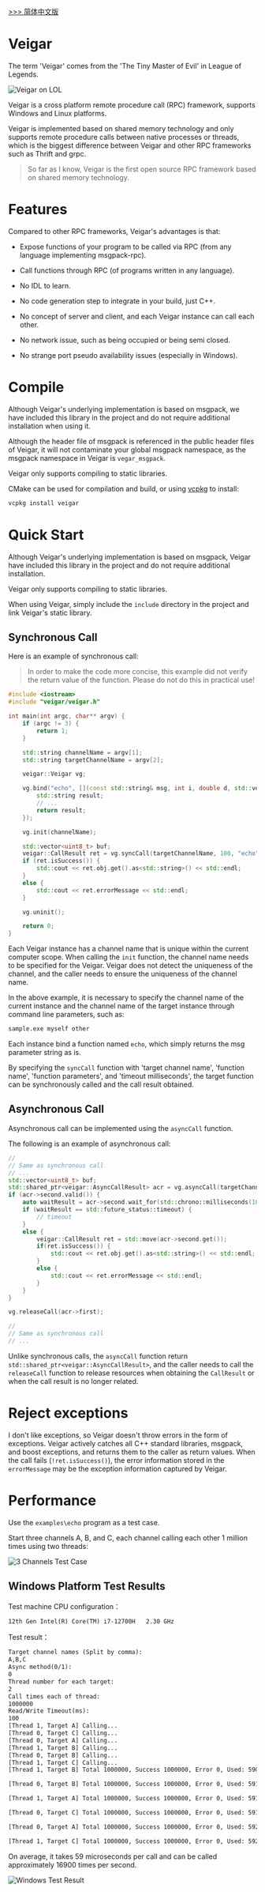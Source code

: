 [ >>> 简体中文版](README_CN.md)

# Veigar
The term 'Veigar' comes from the 'The Tiny Master of Evil' in League of Legends.

![Veigar on LOL](./veigar-lol.jpg)

Veigar is a cross platform remote procedure call (RPC) framework, supports Windows and Linux platforms.

Veigar is implemented based on shared memory technology and only supports remote procedure calls between native processes or threads, which is the biggest difference between Veigar and other RPC frameworks such as Thrift and grpc.

> So far as I know, Veigar is the first open source RPC framework based on shared memory technology.

# Features
Compared to other RPC frameworks, Veigar's advantages is that:

- Expose functions of your program to be called via RPC (from any language implementing msgpack-rpc).

- Call functions through RPC (of programs written in any language).

- No IDL to learn.

- No code generation step to integrate in your build, just C++.

- No concept of server and client, and each Veigar instance can call each other.

- No network issue, such as being occupied or being semi closed.

- No strange port pseudo availability issues (especially in Windows).

# Compile
Although Veigar's underlying implementation is based on msgpack, we have included this library in the project and do not require additional installation when using it.

Although the header file of msgpack is referenced in the public header files of Veigar, it will not contaminate your global msgpack namespace, as the msgpack namespace in Veigar is `vegar_msgpack`.

Veigar only supports compiling to static libraries.

CMake can be used for compilation and build, or using [vcpkg](https://github.com/microsoft/vcpkg) to install:

```bash
vcpkg install veigar
```

# Quick Start
Although Veigar's underlying implementation is based on msgpack, Veigar have included this library in the project and do not require additional installation.

Veigar only supports compiling to static libraries.

When using Veigar, simply include the `include` directory in the project and link Veigar's static library.

## Synchronous Call

Here is an example of synchronous call:

> In order to make the code more concise, this example did not verify the return value of the function. Please do not do this in practical use!

```cpp
#include <iostream>
#include "veigar/veigar.h"

int main(int argc, char** argv) {
    if (argc != 3) {
        return 1;
    }

    std::string channelName = argv[1];
    std::string targetChannelName = argv[2];

    veigar::Veigar vg;

    vg.bind("echo", [](const std::string& msg, int i, double d, std::vector<uint8_t> buf) {
        std::string result;
        // ...
        return result;
    });

    vg.init(channelName);

    std::vector<uint8_t> buf;
    veigar::CallResult ret = vg.syncCall(targetChannelName, 100, "echo", "hello", 12, 3.14, buf);
    if (ret.isSuccess()) {
        std::cout << ret.obj.get().as<std::string>() << std::endl;
    }
    else {
        std::cout << ret.errorMessage << std::endl;
    }

    vg.uninit();

    return 0;
}
```

Each Veigar instance has a channel name that is unique within the current computer scope. When calling the `init` function, the channel name needs to be specified for the Veigar. Veigar does not detect the uniqueness of the channel, and the caller needs to ensure the uniqueness of the channel name.

In the above example, it is necessary to specify the channel name of the current instance and the channel name of the target instance through command line parameters, such as:

```bash
sample.exe myself other
```

Each instance bind a function named `echo`, which simply returns the msg parameter string as is.

By specifying the `syncCall` function with 'target channel name', 'function name', 'function parameters', and 'timeout milliseconds', the target function can be synchronously called and the call result obtained.

## Asynchronous Call

Asynchronous call can be implemented using the `asyncCall` function.

The following is an example of asynchronous call:

```cpp
//
// Same as synchronous call
// ...
std::vector<uint8_t> buf;
std::shared_ptr<veigar::AsyncCallResult> acr = vg.asyncCall(targetChannelName, "echo", "hello", 12, 3.14, buf);
if (acr->second.valid()) {
    auto waitResult = acr->second.wait_for(std::chrono::milliseconds(100));
    if (waitResult == std::future_status::timeout) {
        // timeout
    }
    else {
        veigar::CallResult ret = std::move(acr->second.get());
        if(ret.isSuccess()) {
            std::cout << ret.obj.get().as<std::string>() << std::endl;
        }
        else {
            std::cout << ret.errorMessage << std::endl;
        }
    }
}

vg.releaseCall(acr->first);

//
// Same as synchronous call
// ...
```

Unlike synchronous calls, the `asyncCall` function return `std::shared_ptr<veigar::AsyncCallResult>`, and the caller needs to call the `releaseCall` function to release resources when obtaining the `CallResult` or when the call result is no longer related.

# Reject exceptions

I don't like exceptions, so Veigar doesn't throw errors in the form of exceptions. Veigar actively catches all C++ standard libraries, msgpack, and boost exceptions, and returns them to the caller as return values. When the call fails (`!ret.isSuccess()`), the error information stored in the `errorMessage` may be the exception information captured by Veigar.

# Performance

Use the `examples\echo` program as a test case.

Start three channels A, B, and C, each channel calling each other 1 million times using two threads:

![3 Channels Test Case](./3-channel-test-case.jpg)

## Windows Platform Test Results

Test machine CPU configuration：
```txt
12th Gen Intel(R) Core(TM) i7-12700H   2.30 GHz
```

Test result：

```txt
Target channel names (Split by comma):
A,B,C
Async method(0/1):
0
Thread number for each target:
2
Call times each of thread:
1000000
Read/Write Timeout(ms):
100
[Thread 1, Target A] Calling...
[Thread 0, Target C] Calling...
[Thread 0, Target A] Calling...
[Thread 1, Target B] Calling...
[Thread 0, Target B] Calling...
[Thread 1, Target C] Calling...
[Thread 1, Target B] Total 1000000, Success 1000000, Error 0, Used: 59092341us, Average: 59us/call, 16922call/s.

[Thread 0, Target B] Total 1000000, Success 1000000, Error 0, Used: 59112785us, Average: 59us/call, 16916call/s.

[Thread 1, Target A] Total 1000000, Success 1000000, Error 0, Used: 59111520us, Average: 59us/call, 16917call/s.

[Thread 0, Target C] Total 1000000, Success 1000000, Error 0, Used: 59126879us, Average: 59us/call, 16912call/s.

[Thread 0, Target A] Total 1000000, Success 1000000, Error 0, Used: 59206766us, Average: 59us/call, 16889call/s.

[Thread 1, Target C] Total 1000000, Success 1000000, Error 0, Used: 59299407us, Average: 59us/call, 16863call/s.
```

On average, it takes 59 microseconds per call and can be called approximately 16900 times per second.

![Windows Test Result](./windows-test-result.png)

